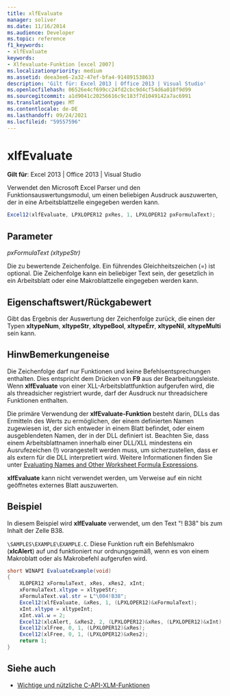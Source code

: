 ```yaml
---
title: xlfEvaluate
manager: soliver
ms.date: 11/16/2014
ms.audience: Developer
ms.topic: reference
f1_keywords:
- xlfEvaluate
keywords:
- Xlfevaluate-Funktion [excel 2007]
ms.localizationpriority: medium
ms.assetid: deea3ee6-2a32-47ef-bfa4-914891538633
description: 'Gilt für: Excel 2013 | Office 2013 | Visual Studio'
ms.openlocfilehash: 06526e4cf699cc24fd2cbc9d4cf54d6a018f9d99
ms.sourcegitcommit: a1d9041c20256616c9c183f7d1049142a7ac6991
ms.translationtype: MT
ms.contentlocale: de-DE
ms.lasthandoff: 09/24/2021
ms.locfileid: "59557596"
---
```

# <a name="xlfevaluate"></a>xlfEvaluate

 **Gilt für**: Excel 2013 | Office 2013 | Visual Studio 
  
Verwendet den Microsoft Excel Parser und den Funktionsauswertungsmodul, um einen beliebigen Ausdruck auszuwerten, der in eine Arbeitsblattzelle eingegeben werden kann.
  
```cs
Excel12(xlfEvaluate, LPXLOPER12 pxRes, 1, LPXLOPER12 pxFormulaText);
```

## <a name="parameters"></a>Parameter

 _pxFormulaText (xltypeStr)_
  
Die zu bewertende Zeichenfolge. Ein führendes Gleichheitszeichen (=) ist optional. Die Zeichenfolge kann ein beliebiger Text sein, der gesetzlich in ein Arbeitsblatt oder eine Makroblattzelle eingegeben werden kann.
  
## <a name="property-valuereturn-value"></a>Eigenschaftswert/Rückgabewert

Gibt das Ergebnis der Auswertung der Zeichenfolge zurück, die einen der Typen **xltypeNum**, **xltypeStr**, **xltypeBool**, **xltypeErr**, **xltypeNil**, **xltypeMulti** sein kann.
  
## <a name="remarks"></a>HinwBemerkungeneise

Die Zeichenfolge darf nur Funktionen und keine Befehlsentsprechungen enthalten. Dies entspricht dem Drücken von **F9** aus der Bearbeitungsleiste. Wenn **xlfEvaluate** von einer XLL-Arbeitsblattfunktion aufgerufen wird, die als threadsicher registriert wurde, darf der Ausdruck nur threadsichere Funktionen enthalten. 
  
Die primäre Verwendung der **xlfEvaluate-Funktion** besteht darin, DLLs das Ermitteln des Werts zu ermöglichen, der einem definierten Namen zugewiesen ist, der sich entweder in einem Blatt befindet, oder einem ausgeblendeten Namen, der in der DLL definiert ist. Beachten Sie, dass einem Arbeitsblattnamen innerhalb einer DLL/XLL mindestens ein Ausrufezeichen (!) vorangestellt werden muss, um sicherzustellen, dass er als extern für die DLL interpretiert wird. Weitere Informationen finden Sie unter [Evaluating Names and Other Worksheet Formula Expressions](evaluating-names-and-other-worksheet-formula-expressions.md).
  
 **xlfEvaluate** kann nicht verwendet werden, um Verweise auf ein nicht geöffnetes externes Blatt auszuwerten. 
  
## <a name="example"></a>Beispiel

In diesem Beispiel wird **xlfEvaluate** verwendet, um den Text "! B38" bis zum Inhalt der Zelle B38. 
  
 `\SAMPLES\EXAMPLE\EXAMPLE.C`. Diese Funktion ruft ein Befehlsmakro (**xlcAlert**) auf und funktioniert nur ordnungsgemäß, wenn es von einem Makroblatt oder als Makrobefehl aufgerufen wird.
  
```cs
short WINAPI EvaluateExample(void)
{
    XLOPER12 xFormulaText, xRes, xRes2, xInt;
    xFormulaText.xltype = xltypeStr;
    xFormulaText.val.str = L"\004!B38";
    Excel12(xlfEvaluate, &xRes, 1, (LPXLOPER12)&xFormulaText);
    xInt.xltype = xltypeInt;
    xInt.val.w = 2;
    Excel12(xlcAlert, &xRes2, 2, (LPXLOPER12)&xRes, (LPXLOPER12)&xInt);
    Excel12(xlFree, 0, 1, (LPXLOPER12)&xRes);
    Excel12(xlFree, 0, 1, (LPXLOPER12)&xRes2);
    return 1;
}
```

## <a name="see-also"></a>Siehe auch

- [Wichtige und nützliche C-API-XLM-Funktionen](essential-and-useful-c-api-xlm-functions.md)

